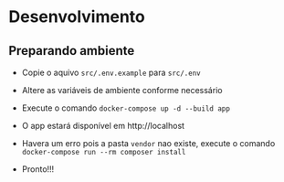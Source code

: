 # Desenvolvimento

## Preparando ambiente

- Copie o aquivo `src/.env.example` para `src/.env`

- Altere as variáveis de ambiente conforme necessário

- Execute o comando `docker-compose up -d --build app`

- O app estará disponível em http://localhost

- Havera um erro pois a pasta `vendor` nao existe, execute o comando `docker-compose run --rm composer install`

- Pronto!!!
